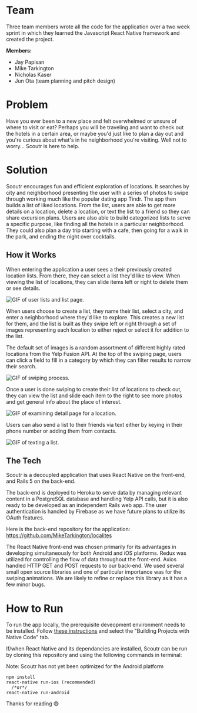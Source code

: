 # Team

Three team members wrote all the code for the application over a two week sprint in which they learned the Javascript React Native framework and created the project.

**Members:**
- Jay Papisan
- Mike Tarkington
- Nicholas Kaser
- Jun Ota (team planning and pitch design)

# Problem
Have you ever been to a new place and felt overwhelmed or unsure of where to visit or eat?   Perhaps you will be traveling and want to check out the hotels in a certain area, or maybe you'd just like to plan a day out and you're curious about what's in he neighborhood you're visiting.  Well not to worry... Scoutr is here to help.

# Solution
Scoutr encourages fun and efficient exploration of locations. It searches by city and neighborhood presenting the user with a series of photos to swipe through working much like the popular dating app Tindr. The app then builds a list of liked locations.  From the list, users are able to get more details on a location, delete a location, or text the list to a friend so they can share excursion plans.  Users are also able to build categorized lists to serve a specific purpose, like  finding all the hotels in a particular neighborhood. They could also plan a day trip starting with a cafe, then going for a walk in the park, and ending the night over cocktails.

## How it Works

When entering the application a user sees a their previously created location lists.  From there, they can select a list they'd like to view. When viewing the list of locations, they can slide items left or right to delete them or see details.

![GIF of user lists and list page.](https://media.giphy.com/media/eY3BSDGafWfg4/giphy.gif)      

When users choose to create a list, they name their list, select a city, and enter a neighborhood where they'd like to explore.  This creates a new list for them, and the list is built as they swipe left or right through a set of images representing each location to either reject or select it for addition to the list.

The default set of images is a random assortment of different highly rated locations from the Yelp Fusion API.  At the top of the swiping page, users can click a field to fill in a category by which they can filter results to narrow their search.

![GIF of swiping process.](https://media.giphy.com/media/TqtjC6ia8Mp5C/giphy.gif)                

Once a user is done swiping to create their list of locations to check out, they can view the list and slide each item to the right to see more photos and get general info about the place of interest.

![GIF of examining detail page for a location.](https://media.giphy.com/media/K676XmQo4DcUU/giphy.gif)

Users can also send a list to their friends via text either by keying in their phone number or adding them from contacts.

![GIF of texting a list.](https://media.giphy.com/media/12SKPzfP5SJjO/giphy.gif)

## The Tech

Scoutr is a decoupled application that uses React Native on the front-end, and Rails 5 on the back-end.

The back-end is deployed to Heroku to serve data by managing relevant content in a PostgreSQL database and handling Yelp API calls, but it is also ready to be developed as an independent Rails web app.  The user authentication is handled by Firebase as we have future plans to utilize its OAuth features.

Here is the back-end repository for the application: https://github.com/MikeTarkington/localites

The React Native front-end was chosen primarily for its advantages in developing simultaneously for both Android and iOS platforms.  Redux was utilized for controlling the flow of data throughout the front-end.  Axios handled HTTP GET and POST requests to our back-end.  We used several small open source libraries and one of particular importance was for the swiping animations.  We are likely to refine or replace this library as it has a few minor bugs.

# How to Run
To run the app locally, the prerequisite deveopment environment needs to be installed.  Follow [these instructions](https://facebook.github.io/react-native/docs/getting-started.html) and select the "Building Projects with Native Code" tab.

If/when React Native and its dependancies are installed, Scoutr can be run by cloning this repository and using the following commands in terminal:

Note: Scoutr has not yet been optimized for the Android platform

```
npm install
react-native run-ios (recommended)
  /*or*/
react-native run-android
```

Thanks for reading :smile:
